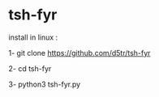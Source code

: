 # tsh-fyr



install in linux :


1- git clone https://github.com/d5tr/tsh-fyr



2- cd tsh-fyr


3- python3 tsh-fyr.py
